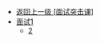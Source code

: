 - [返回上一级 [面试突击课]](java-notes/面试突击课/)
- [面试1](java-notes/面试突击课/面试1/)
  - [2](java-notes/面试突击课/面试1/2.md)
